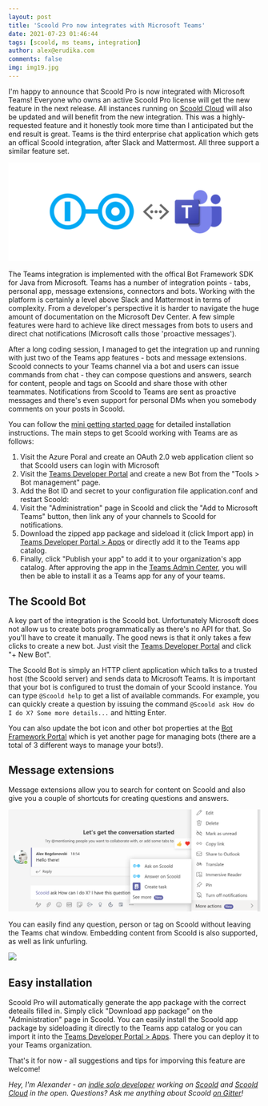 ```yaml
---
layout: post
title: 'Scoold Pro now integrates with Microsoft Teams'
date: 2021-07-23 01:46:44
tags: [scoold, ms teams, integration]
author: alex@erudika.com
comments: false
img: img19.jpg
---
```


I'm happy to announce that Scoold Pro is now integrated with Microsoft Teams! Everyone who owns an active Scoold Pro
license will get the new feature in the next release. All instances running on [Scoold Cloud](https://cloud.scoold.com) 
will also be updated and will benefit from the new integration. This was a highly-requested feature and it honestly
took more time than I anticipated but the end result is great. Teams is the third enterprise chat application which 
gets an offical Scoold integration, after Slack and Mattermost. All three support a similar feature set.

<!-- more -->

![](/assets/img/blogpost_media18.png)

The Teams integration is implemented with the offical Bot Framework SDK for Java from Microsoft. Teams has a number of
integration points - tabs, personal app, message extensions, connectors and bots. Working with the platform is certainly
a level above Slack and Mattermost in terms of complexity. From a developer's perspective it is harder to navigate the
huge amount of documentation on the Microsoft Dev Center. A few simple features were hard to achieve like direct messages
from bots to users and direct chat notifications (Microsoft calls those 'proactive messages').

After a long coding session, I managed to get the integration up and running with just two of the Teams app features -
bots and message extensions. Scoold connects to your Teams channel via a bot and users can issue commands from chat - they
can compose questions and answers, search for content, people and tags on Scoold and share those with other teammates.
Notifications from Scoold to Teams are sent as proactive messages and there's even support for personal DMs when you 
somebody comments on your posts in Scoold.

You can follow the [mini getting started page](https://scoold.com/teams.html) for detailed installation instructions.
The main steps to get Scoold working with Teams are as follows:

1. Visit the Azure Poral and create an OAuth 2.0 web application client so that Scoold users can login with Microsoft
2. Visit the [Teams Developer Portal](https://dev.teams.microsoft.com/bots) and create a new Bot from the 
"Tools > Bot management" page.
3. Add the Bot ID and secret to your configuration file application.conf and restart Scoold:
4. Visit the "Administration" page in Scoold and click the "Add to Microsoft Teams" button, then link any of your 
channels to Scoold for notifications.
5. Download the zipped app package and sideload it (click Import app) in 
[Teams Developer Portal > Apps](https://dev.teams.microsoft.com/apps) or directly add it to the Teams app catalog.
6. Finally, click "Publish your app" to add it to your organization's app catalog. After approving the app in the 
[Teams Admin Center](https://admin.teams.microsoft.com/policies/manage-apps), you will then be able to install it as a 
Teams app for any of your teams.


## The Scoold Bot

A key part of the integration is the Scoold bot. Unfortunately Microsoft does not allow us to create bots programmatically 
as there's no API for that. So you'll have to create it manually. The good news is that it only takes a few clicks to 
create a new bot. Just visit the [Teams Developer Portal](https://dev.teams.microsoft.com/bots) and click "+ New Bot".

The Scoold Bot is simply an HTTP client application which talks to a trusted host (the Scoold server) and sends data to
Microsoft Teams. It is important that your bot is configured to trust the domain of your Scoold instance.
You can type `@Scoold help` to get a list of available commands. For example, you can quickly create a question by 
issuing the command `@Scoold ask How do I do X? Some more details...` and hitting Enter.

You can also update the bot icon and other bot properties at the [Bot Framework Portal](https://dev.botframework.com/bots) 
which is yet another page for managing bots (there are a total of 3 different ways to manage your bots!).

## Message extensions

Message extensions allow you to search for content on Scoold and also give you a couple of shortcuts for creating questions
and answers.

![](/assets/img/teams_intro1.png)

You can easily find any question, person or tag on Scoold without leaving the Teams chat window. Embedding content from Scoold
is also supported, as well as link unfurling.

![](/assets/img/teams_intro2.png)

## Easy installation

Scoold Pro will automatically generate the app package with the correct deteails filled in. Simply click "Download app package"
on the "Administration" page in Scoold.
You can easily install the Scoold app package by sideloading it directly to the Teams app catalog or you can import it into the
[Teams Developer Portal > Apps](https://dev.teams.microsoft.com/apps). There you can deploy it to your Teams organization.

That's it for now - all suggestions and tips for imporving this feature are welcome!


*Hey, I'm Alexander - an [indie solo developer](https://www.indiehackers.com/albogdano) working on 
[Scoold](https://scoold.com) and [Scoold Cloud](https://cloud.scoold.com) in the open. Questions? Ask me anything about Scoold 
[on Gitter](https://gitter.im/Erudika/scoold)!*